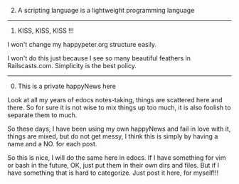 2. A scripting language is a lightweight programming language
----------
1. KISS, KISS, KISS !!!

I won't change my happypeter.org structure easily. 

I won't do this just because I see so many beautiful feathers in
Railscasts.com. Simplicity is the best policy.

----------
0. This is a private happyNews here

Look at all my  years of edocs notes-taking, things are scattered here and
there. So for sure it is not wise to mix things up too much, it is also
foolish to separate them to much. 

So these days, I have been using my own happyNews and fail in love with it,
things are mixed, but do not get messy, I think this is simply by having a
name and a NO. for each post.

So this is nice, I will do the same here in edocs. If I have something for vim
or bash in the future, OK, just put them in their own dirs and files. But if I
have something that is hard to categorize. Just post it here, for myself!!!
